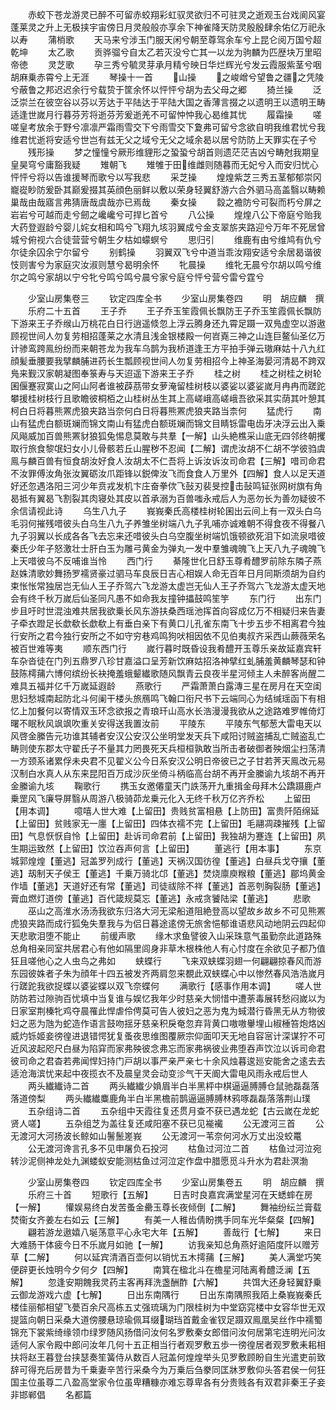 <!-- { "loadSidebar": true } -->
　　赤蛟下苍龙游灵已醉不可留赤蛟翔彩虹驭灵欲归不可驻灵之逝观玉台戏阆风宴蓬莱灵之升上无极挟宇宙傍日月灵般般亦享余下神雀降天防灵殷殷肆余佑亿万祀永以寿
　　蒲梢歌
　　天马来兮涉玉门服天闲兮朝至尊驾余车兮上昆仑阅万国兮超乾坤
　　太乙歌
　　贡骅骝兮自太乙若灭没兮亡其一以龙为驹麟为匹歴块万里昭帝徳
　　灵芝歌
　　孕三秀兮毓灵芽承月精兮映日华烂辉光兮发云霞服紫茎兮咽胡麻乗赤霄兮上无涯
　　琴操十一首
　　山操
　　之峻嶒兮望鲁之疆之凭陵兮蔽鲁之邦迟迟余行兮载贽于筐余怀以怦怦兮胡为去父母之郷
　　猗兰操
　　泛泛崇兰在彼空谷以芬以芳达于平陆达于平陆大国之香薄言掇之以遗明王以遗明王畴适逢世嵗月行暮芬芳将逝芬芳爰逝羌不可留忡忡我心曷维其忧
　　履霜操
　　嗟嗟皇考放余于野兮凛凛严霜雨雪交下兮雨雪交下夐弗可留兮念欲自明我维君忧兮我维君忧逝将安适兮世岂有兹无父之域兮无父之域余曷以居兮防防上天罪实在子兮
　　残形操
　　梦之憧憧兮厥形维貍形之蛩蛩兮胡首则遗茫茫吉凶兮畴尅我期皇皇昊穹兮庸豁我疑
　　雉朝飞
　　雉雊于田维雌则随暮而无妃兮入而安归忧心怦怦兮将以告谁援琴而歌兮以写我悲
　　采芝操
　　煌煌紫芝三秀五茎郁郁崇冈巃嵸眇防爰卧其巅爰掇其英顔色丽鲜以敷以荣身轻翼舒游六合外驷马高盖翳以畴赖巢哉由哉寤言弗猜唐哉虞哉亦已焉哉
　　秦女操
　　縠之襜防兮可裂而朽兮屏之岩岩兮可越而走兮劒之巉巉兮可捍匕首兮
　　八公操
　　煌煌八公下帝庭兮贻我大药登遐龄兮婴儿姹女相和鸣兮飞翔九垓羽翼成兮金支翠旂夹路迎兮万年不死居曾城兮俯视六合徒营营兮朝生夕枯如蠓螟兮
　　思归引
　　维鹿有由兮维鸠有仇兮尔徒余囚余宁尔留兮
　　别鹤操
　　羽翼双飞兮中道当乖汝翔安适兮余居曷谐彼忮则害兮为家庭灾汝淑则慧兮曷明余怀
　　牝晨操
　　维牝无晨兮尔胡以鸣兮维尔之鸣兮家胡以宁兮牝兮鸣兮鸣兮晨兮家兮庭兮怦兮营兮雷兮霆兮


　　少室山房集卷三
　　钦定四库全书
　　少室山房集卷四
　　明　胡应麟　撰
　　乐府二十五首
　　王子乔
　　王子乔玉笙霞佩长飘防王子乔玉笙霞佩长飘防下游来王子乔缑山万桃花白日行逍遥倐忽上浮云腾身还九霄足蹑一双鳬虚空以游遨顾视世间人勿复劳相招蓬莱之水清且浅金银楼殿一何岧嶤三神之山连巨鳌仙圣亿万计骖鸾跨鳯纷纷而来朝苍龙为我车乌鹊为我桥道逢王方平拍手弹云璈麻姑十八九红顔髪垂腰要我擘麟脯进药长生瓢顾视世间人勿复劳相招今上神圣海晏河清曷不跨双鳬来觐汉家朝凝图奉箓寿与天迢遥下游来王子乔
　　桂之树
　　桂之树桂之树轮囷偃蹇寂寞山之阿山阿者谁被薜茘带女萝淹留桂树枝以婆娑以婆娑嵗月冉冉而蹉跎攀援桂树枝行且歌瞻彼桐栢之山桂树丛生其上高嵯峨高嵯峨吾欲采其实荫其叶憩其柯白日将暮熊罴虎狼夹路当奈何白日将暮熊罴虎狼夹路当柰何
　　猛虎行
　　南山有猛虎白额斑斓而锦文南山有猛虎白额斑斓而锦文目睛铄雷电齿牙决浮云出入乗风飚威加百兽熊罴豺狼狐兔惕息莫敢与共羣【一解】山头絶樵采山底无四邻终朝攫取行旅食黎氓妇女小儿骨骸若丘山腥秽不忍闻【二解】谓虎汝胡不仁胡不学彼驺虞鳯与麟百兽有恒食胡汝好食人汝胡太不仁吾将上诉汝诉汝司命君【三解】唶司命君不汝罪傅汝角张汝翼砺汝爪距锋以鋭俾汝飞而食食人万里外【四解】食人以足天道好还忽遇洛阳三河少年贲戎发机卞庄奋拳佽飞鼔刃裴旻控击鼔鸣钲张网树旗有角曷抵有翼曷飞割裂其肉寝处其皮以首承溺为百兽嗤永戒后人为恶勿长为善勿疑彼不余信请视此诗
　　乌生八九子
　　峩峩秦氏高楼桂树轮囷出云间上有一双头白乌毛羽何摧残唶彼头白乌生八九子养雏坐树端八九子乳哺亦诚难朝不得食夜不得餐八九子羽翼以长成各各飞去忘来还唶彼头白乌空腹坐树端饥饿顿欲死泪下如流泉唶彼秦氏少年子怒激壮士肝白玉为雕弓黄金为弹丸一发中羣雏魂魄飞上天八九子魂魄飞上天唶彼乌不反哺谁当怜
　　西门行
　　綦隆世化日舒玉尊肴醴罗前除东隣子燕赵姝清歌妙舞扬罗襦贤豪过驷马车良辰日吉心相娱人命无百年日月同斯须胡为自约束怅怅常独居岂无仙人王子乔驾六飞龙游太虚岂无仙人王子乔驾六飞龙游太虚天地会有终千秋万嵗后仙圣同凡愚不如命我友撞钟攂鼓鸣笙竽
　　东门行
　　出东门步且吁时世混浊难共居我欲乗长风东游扶桑西瑶池挥首向容成亿万不相疑归来告妻子牵衣蹬足长歔欷长歔欷上有垂白亲下有黄口儿孔雀东南飞十步五步不相离君今独行安所之君今独行安所之不如守穷巷鸡鸣狗吠相因依不见伯夷叔齐采西山蕨薇荣名被百世难等夷
　　顺东西门行
　　嵗行暮时既昏设我肴醴开玉尊乐亲故延嘉宾轩车杂沓徒在门列五鼎罗八珍甘嘉溢口呈芳新饮麻姑招洛神擘红虬脯羞黄麟琴瑟和钟鼓陈樗蒱六博何缤纷长袂掩羞蛾颦纎歌随风飘青云良夜半星河倾主人未醉客尚醒二难具五福并亿千万嵗延遐龄
　　燕歌行
　　严霜萧萧白露漙三星在房月在天空闺思妇愁城南起防北斗何阑干楼头旅鴈鸣飞翰口衔尺书下云端同心为结缄瑶函下有相忆上加餐何以寄情双玉环念欲报之青琅玕山高水长浩漫漫我欲从之途路难罗帷倚灯曙不眠秋风飒飒吹重关安得送我置汝前
　　平陵东
　　平陵东气郁葱大雷电天以风啓金縢告元功谁其辅者安汉公安汉公坐明堂发天兵下咸阳讨贼盗捕乱亡贼盗乱亡畴则使东郡太守翟氏子不量其力罔畏死天兵桓桓孰敢当所击者破御者殃烟尘扫荡清一方颈系诸累俘未央君不见翟义公今日系安汉公明日帝彼已之子甘若荠天鳯改元易汉制白水真人从东来昆阳百万成沙灰坐倚斗柄临高台胡不再开金縢谕九垓胡不再开金縢谕九垓
　　鞠歌行
　　携玉女邀僊童天门詄荡开九重揖金母拜木公蹻蹑鹿卢乗罡风飞廉导屏翳从周游八极骑茆龙乗元化入无终千秋万亿齐乔松
　　上留田【用本调】
　　噫嘻人世大难【上留田】贵贱贫富相悬【上防田】富贵阡陌绵延【上留田】贫贱家无一廛【上留田】四体衣襦不完【上留田】毛翮凋疎摧残【上留田】气息恹恹自怜【上留田】赴诉司命君前【上留田】我独胡为蹇连【上留田】夙生期运致然【上留田】饮泣吞声何言【上留田】
　　董逃行【用本事】
　　东京城郭煌煌【董逃】冠盖罗列成行【董逃】天祸汉国彷徨【董逃】白昼兵戈夺攘【董逃】刼制天子侯王【董逃】千乗万骑北邙【董逃】焚烧廪庾糇粮【董逃】郿坞黄金作墙【董逃】天道好还有常【董逃】司徒祓除不祥【董逃】首恶刳胸裂肠【董逃】膏血燃灯道傍【董逃】百代箴规莫忘【董逃】永戒贪饕陆梁【董逃】
　　悲歌
　　巫山之高淮水汤汤我欲东归洛大河无梁船道阻絶登高以望故乡故乡不可见熊罴虎狼夹路而成行狐兔失羣我与为侣日暮途逺傍无旅舍悒郁谁语悲风动地阴云四起仰天悲歌泪堕不能止
　　前缓声歌
　　缘木求鱼譬彼入山采珠意气虽勤奈此道路殊总角相亲同室共居君心有他如隔里闾身非草木根株他人有心忖度在余欲见子都乃值狂且嗟他心之人虫鸟之弗如
　　蛱蝶行
　　飞来双蛱蝶羽翅一何翩翩掠春风而游东园彼姝者子朱为顔年十四五被发齐两肩忽来覩此双蛱蝶心中以惨然春风浩浩嵗月行蹉跎我欲捉蝶以婆娑蝶以双飞奈蝶何
　　满歌行【感事作用本调】
　　嗟人世防防若过隙驹百忧填中当复谁与娱忆我年少时慈亲大悯惜中遭荼毒展转愁闷嵗以为日家室荆榛牝鸡夺晨罹此悍虐伶俜莫可告人彼妇之恶为鬼为蜮潜行昏黑无从方物彼妇之恶为虺为蛇造作语言鼓吻揺牙慈亲积戾奄忽弃背黄口嗷嗷轝埋山椒棰笞炮烙凶威灼铄姬妾徬徨进退错愕犹复蚤夜思维图覆厥宗仰面叩天无地自容宻计深谋狞不可近风波起咫尺白昼为陷穽而家弗殃彼念弗忘而家弗祸彼业弗堕吞声饮泣以诉司命君彼司命之君杳若弗闻悍妇持门戸胡以事严亲严亲七十余风烛暮逡廵安能舍之逺去去适沧海滨忧来起中夜揽衣不及晨皇灵会动变沴气干天阍大雷电风雨永戒后世人
　　两头纎纎诗二首
　　两头纎纎少媍眉半白半黑枰中棋逼逼膊膊仓鼠驰磊磊落落道傍梨
　　两头纎纎麋鹿角半白半黑檐前鹊逼逼膊膊林鸦啄磊磊落落荆山璞
　　五杂组诗二首
　　五杂组中天霞往复还贯月查不获已遇龙蛇【古云嵗在龙蛇贤人嗟】
　　五杂组芝为盖往复还咸阳塞不获已见褦襶
　　公无渡河三首
　　公无渡河大河扬波长鲸如山鬐鬛嵳峩
　　公无渡河一苇奈何河水万丈出没蛟鼍
　　公无渡河谗言孔多不见申屠负石投河
　　枯鱼过河泣二首
　　枯鱼过河泣宛转沙泥侧神龙处九渊蝼蚁安能测枯鱼过河泣定作盘中腊愿觅斗升水为君赴溟渤




　　少室山房集卷四
　　钦定四库全书
　　少室山房集卷五
　　明　胡应麟　撰
　　乐府三十首
　　短歌行【五解】
　　日吉时良嘉宾满堂星河在天蟋蟀在房【一解】
　　懽娱易终白发苦蚤金罍玉尊长夜倾倒【二解】
　　舞袖纷纭兰膏载焚衞女齐姜左右如云【三解】
　　有美一人稚齿倩盼携手同车光华粲粲【四解】
　　翩若游龙遨嬉八埏荡意平心永宅大年【五解】
　　善哉行【七解】
　　来日大难肠干体疲今日不乐嵗月如驰【一解】
　　访我亲知总角燕好逾陌度阡以赠芳草【二解】
　　何以延宾清酒百壶何以销忧五木摴蒱【三解】
　　美人满堂巧笑便辟更长烛明今夕何夕【四解】
　　南箕在楹北斗在檐星河陆离肴醴泛澜【五解】
　　忽逢安期餽我灵药主客再拜洗盏酬酢【六解】
　　共饵大还身轻翼舒乗云御龙游戏六虚【七解】
　　日出东南隅行
　　日出东南隅照我陌上桑峩峩秦氏楼佳丽郁相望飞甍百余尺高栋五丈强琉璃为门限桂树为中堂窈窕楼中女容华世无双提篮向朝日采桑大道傍腰悬琼瑜佩耳缀瑚珰首戴金雀钗足蹑双鳯凰吴丝作中襦蜀锦充下裳紫绮缘领巾绿罗随风扬借问汝何名罗敷秦女郎借问汝何居第宅连明光问汝适何人家令殿中郎问汝年几何十五正相当行者观罗敷五歩一徬徨居者观罗敷耒耜相扶将赵王暮登台挟瑟奏笙簧侍从数百人冠盖何煌煌举头见罗敷顾盼自生光遣吏前致辞可得充后房昔为千乗妻辛苦行采桑今为万乗后刍豢同匡牀罗敷仰头答君侯一何狂国主位虽尊二八盈高堂家令位虽卑糟糠亦难忘尊卑各有分贵贱各有双君非秦王子妾非邯郸倡
　　名都篇
